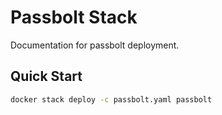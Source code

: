 # Passbolt Stack

Documentation for passbolt deployment.

## Quick Start

```bash
docker stack deploy -c passbolt.yaml passbolt
```
